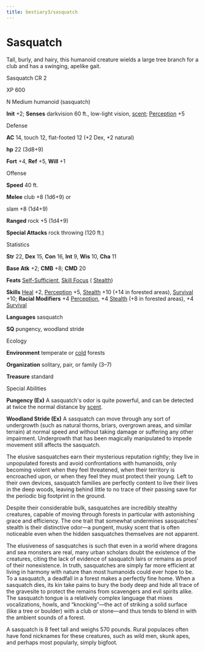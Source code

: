```yaml
---
title: bestiary3/sasquatch
---
```

# Sasquatch

Tall, burly, and hairy, this humanoid creature wields a large tree branch for a club and has a swinging, apelike gait.

Sasquatch CR 2

XP 600

N Medium humanoid (sasquatch)

**Init** +2; **Senses** darkvision 60 ft., low-light vision, [scent](monsters/universalMonsterRules#_scent); [Perception](skills/perception#_perception) +5

Defense

**AC** 14, touch 12, flat-footed 12 (+2 Dex, +2 natural)

**hp** 22 (3d8+9)

**Fort** +4, **Ref** +5, **Will** +1

Offense

**Speed** 40 ft.

**Melee** club +8 (1d6+9) or

slam +8 (1d4+9)

**Ranged** rock +5 (1d4+9)

**Special Attacks** rock throwing (120 ft.)

Statistics

**Str** 22, **Dex** 15, **Con** 16, **Int** 9, **Wis** 10, **Cha** 11

**Base Atk** +2; **CMB** +8; **CMD** 20

**Feats** [Self-Sufficient](feats#_self-sufficient), [Skill Focus](feats#_skill-focus) ( [Stealth](skills/stealth#_stealth))

**Skills** [Heal](skills/heal#_heal) +2, [Perception](skills/perception#_perception) +5, [Stealth](skills/stealth#_stealth) +10 (+14 in forested areas), [Survival](skills/survival#_survival) +10; **Racial Modifiers** +4 [Perception](skills/perception#_perception), +4 [Stealth](skills/stealth#_stealth) (+8 in forested areas), +4 [Survival](skills/survival#_survival)

**Languages** sasquatch

**SQ** pungency, woodland stride

Ecology

**Environment** temperate or [cold](monsters/creatureTypes#_cold-subtype) forests

**Organization** solitary, pair, or family (3–7)

**Treasure** standard

Special Abilities

**Pungency (Ex)** A sasquatch's odor is quite powerful, and can be detected at twice the normal distance by [scent](monsters/universalMonsterRules#_scent).

**Woodland Stride (Ex)** A sasquatch can move through any sort of undergrowth (such as natural thorns, briars, overgrown areas, and similar terrain) at normal speed and without taking damage or suffering any other impairment. Undergrowth that has been magically manipulated to impede movement still affects the sasquatch.

The elusive sasquatches earn their mysterious reputation rightly; they live in unpopulated forests and avoid confrontations with humanoids, only becoming violent when they feel threatened, when their territory is encroached upon, or when they feel they must protect their young. Left to their own devices, sasquatch families are perfectly content to live their lives in the deep woods, leaving behind little to no trace of their passing save for the periodic big footprint in the ground.

Despite their considerable bulk, sasquatches are incredibly stealthy creatures, capable of moving through forests in particular with astonishing grace and efficiency. The one trait that somewhat undermines sasquatches' stealth is their distinctive odor—a pungent, musky scent that is often noticeable even when the hidden sasquatches themselves are not apparent.

The elusiveness of sasquatches is such that even in a world where dragons and sea monsters are real, many urban scholars doubt the existence of the creatures, citing the lack of evidence of sasquatch lairs or remains as proof of their nonexistence. In truth, sasquatches are simply far more efficient at living in harmony with nature than most humanoids could ever hope to be. To a sasquatch, a deadfall in a forest makes a perfectly fine home. When a sasquatch dies, its kin take pains to bury the body deep and hide all trace of the gravesite to protect the remains from scavengers and evil spirits alike. The sasquatch tongue is a relatively complex language that mixes vocalizations, howls, and “knocking”—the act of striking a solid surface (like a tree or boulder) with a club or stone—and thus tends to blend in with the ambient sounds of a forest.

A sasquatch is 8 feet tall and weighs 570 pounds. Rural populaces often have fond nicknames for these creatures, such as wild men, skunk apes, and perhaps most popularly, simply bigfoot.

